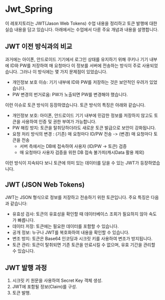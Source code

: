 # Jwt_Spring

이 레포지토리는 JWT(Jason Web Tokens) 수업 내용을 정리하고 토큰 발행에 대한 실습 내용을 담고 있습니다. 아래에서는 수업에서 다룬 주요 개념과 내용을 설명합니다.

## JWT 이전 방식과의 비교
과거에는 아이폰, 안드로이드 기기에서 로그인 상태를 유지하기 위해 쿠키나 기기 내부에 ID와 PW를 저장하여 매 요청마다 이 정보를 서버에 전송하는 방식이 주로 사용되었습니다. 그러나 이 방식에는 몇 가지 문제점이 있었습니다.

- 개인정보 보호 이슈: 기기 내부에 ID와 PW를 저장하는 것은 보안적인 우려가 있었습니다.
- PW 변경의 번거로움: PW가 노출되면 PW를 변경해야 했습니다.

이런 이슈로 토큰 방식이 등장하였습니다. 토큰 방식의 특징은 아래와 같습니다.
- 개인정보 보호: 아이폰, 안드로이드 기기 내부에 민감한 정보를 저장하지 않고도 토큰을 사용하여 인증 및 권한 부여가 가능합니다.
- PW 해킹 방지: 토큰을 탈취당하더라도 새로운 토큰 발급으로 보안이 강화됩니다.
- 요청 처리 방식의 변경 : (기존) 매 요청마다 ID/PW 전송 -> (변경) 매 요청마다 토큰을 전송
  - 서버 측에서는 DB에 접속하여 사용자 (ID/PW -> 토큰) 검증
  - 매 요청마다 사용자 검증을 위한 DB 접속 불가피(캐시Data 활용 제외)

이런 방식이 지속되다 보니 토큰에 의미 있는 데이터를 담을 수 있는 JWT가 등장하였습니다.

## JWT (JSON Web Tokens)
JWT는 JSON 형식으로 정보를 저장하고 전송하기 위한 토큰입니다. 주요 특징은 다음과 같습니다:

- 유효성 검사: 토큰의 유효성을 확인할 때 데이터베이스 조회가 필요하지 않아 속도가 빠릅니다.
- 데이터 저장: 토큰에는 필요한 데이터를 포함할 수 있습니다.
- 공개 정보: 누구나 JWT를 복호화하여 내용을 확인할 수 있습니다.
- 변조 방지: 토큰은 Base64 인코딩과 시크릿 키를 사용하여 변조가 방지됩니다.
- 토큰 관리: 토큰이 탈취되면 기존 토큰을 만료시킬 수 없으며, 유효 기간을 관리할 수 있습니다.

## JWT 발행 과정
1. 시크릿 키 원문을 사용하여 Secret Key 객체 생성.
2. JWT에 포함될 정보(Claim)를 구성.
3. 토큰 발행.

